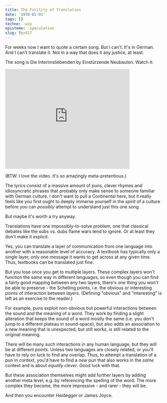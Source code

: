 ```yaml
---
title: The Futility of Translation
date: '1970-01-01'
tags: []
techne: :wip
episteme: :speculation
slug: ?p=917
---
```


For weeks now I want to quote a certain song. But I can't. It's in German. And I can't translate it. Not in a way that does it any justice, at least.

The song is Die Interimsliebenden by Einstürzende Neubauten. Watch it:

<iframe src="http://player.vimeo.com/video/36592271?portrait=0&amp;color=000000" frameborder="0" width="400" height="320"></iframe> 

(BTW: I love the video. It's so amazingly meta-pretentious.)

The lyrics consist of a massive amount of puns, clever rhymes and idiosyncratic phrases that probably only make sense to someone familiar with German culture. I don't want to pull a Continental here, but it really feels like you first ought to deeply immerse yourself in the *spirit* of a culture before you can *possibly* attempt to understand just this one song.

But maybe it's worth a try anyway.

Translations have one impossibly-to-solve problem, one that classical debates like the subs vs. dubs flame wars tend to ignore. Or at least they don't make it explicit.

Yes, you can translate a layer of communication from one language into another with a reasonable level of accuracy. A textbook has typically only a single layer, only one message it wants to get across at any given time. Thus, textbooks can be translated just fine. 

But you lose once you get to multiple layers. These complex layers won't function the same way in different languages, so even though you can find a fairly good mapping between any two layers, there's one thing you won't be able to preserve - the Schelling points, i.e. the obvious or interesting points of interaction between layers. (Defining "obvious" and "interesting" is left as an exercise to the reader.)

For example, puns exploit non-obvious but powerful interactions between the sound and the meaning of a word. They work by finding a slight alteration that keeps the sound of a word mostly the same (i.e. you don't jump to a different plateau in sound-space), but also adds an association to a new meaning that is unexpected, but still *works*, is still related to the original meaning. 

There will be many such interactions in any human language, but they will be at different *points*. Unless two languages are closely related, or you'll have to rely on luck to find any overlap. Thus, to attempt a translation of a pun in context, you'd have to find a *new* pun that also works in the *same* context and is about *equally clever*. Good luck with that.

But these association themselves might add further layers by adding another meta level, e.g. by referencing the spelling of the word. The more complex they become, the more impressive - and rarer - they will be.

And then you encounter Heidegger or James Joyce.